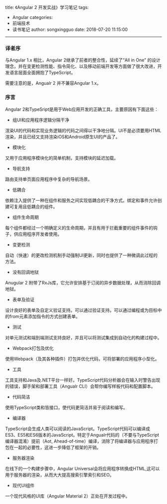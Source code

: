 title: 《Angular 2 开发实战》学习笔记
tags:
  - Angular
categories:
  - 前端技术
  - 读书笔记
author: songxingguo
date: 2018-07-20 11:15:00
---
### 译者序

 与Angular 1.x 相比，Angular 2继承了前者的整合性，延续了“All in One” 的设计理念，并在变更检测性能、指令简化、以及移动前端开发等方面做了很大改进，开发语言层面全面拥抱了TypeScript。
 
 需要注意的是，Angualr 2 并不兼容Angular 1.x。
 
### 序言
  
 Angular 2和TypeSript是用于Web应用开发的正确工具，主要原因有下面这些：
 
 - 组UI和应用程序逻辑分隔干净
  
  渲染UI的代码和实现业务逻辑的代码之间得以干净地分隔。UI不是必须要用HTML渲染，并且已经又支持渲染iOS和Android原生UI的产品了。
  
 <!-- more -->
  
 - 模块化
 
  又用于应用程序模块化的简单机制，支持模块的延迟加载。
  
 - 导航支持
 
  路由支持单页面应用程序中复杂的导航场景。
 
 - 低耦合
  
  依赖注入提供了一种在组件和服务之间实现低耦合的干净方式。绑定和事件允许创建可复用且低耦合的组件。
 
 - 组件生命周期
 
  每个组件都经过一个明确定义的生命周期，并且有用于拦截重要的组件事件的钩子，供应用程序开发者使用。
 
 - 变更检测
  
  自动（快速）的更改检测机制手动强制UI更新，同时也提供了一种微调此过程的方法。
 
 - 没有回调地狱
 
  Anugular 2 附带了RxJs库，它允许安排基于订阅的异步数据处理，从而消除回调地狱。
  
 - 表单及验证
 
  设计良好的表单及自定义验证支持。可以通过验证支持。可以通过编程或为目标中的from元素添加指令的方式创建表单。
  
 - 测试
 
  对单元测试和端到端测试支持良好，并且可以将测试集成到自动化的构建过程中。
  
 - Webpack打包及优化
 
  使用Webpack（及其各种插件）打包并优化代码，可将部署的应用程序小型化。
  
 - 工具
 
  工具支持和Java及.NET平台一样好。TypeScript代码分析器会在输入时警告出现的错误，脚手架和部署工具（Angualr CLI）会帮你编写样板代码和配置脚本。
 
 - 代码简洁
  
  使用TypeScript类和皆接口，使代码更简洁并易于阅读和编写。
  
 - 编译器
  
  TypeScript会生成人类可以阅读的JavaScript。TypeScript代码可以编译成ES3、ES5和ES6版本的JavaScript。特定于Angualr代码的（不要与TypeScript编译器混淆）提前（Aot, Ahead-of-time）编译，消除了将编译器与应用程序打包在一起的必要性，这进一步降低了框架的开销。
 
 - 服务器渲染
  
  在线下的一个构建步骤中，Angular Universal会将应用程序转换成HTML,这可以用于服务器的渲染，从而大大提高搜索引擎索引和SEO。
 
 - 现代UI组件
 
  一个现代风格的UI库（Angular Material 2）正处在开发过程中。